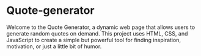 # Quote-generator
Welcome to the Quote Generator, a dynamic web page that allows users to generate random quotes on demand. This project uses HTML, CSS, and JavaScript to create a simple but powerful tool for finding inspiration, motivation, or just a little bit of humor.
